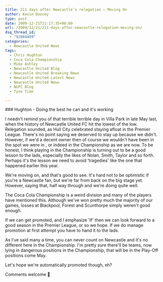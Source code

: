 ```yaml
---
title: 211 days after Newcastle’s relegation – Moving On
author: Kevin Doocey
type: post
date: 2009-12-21T21:17:35+00:00
url: /2009/12/21/211-days-after-newcastle-relegation-moving-on/
dsq_thread_id:
  - "92804489"
categories:
  - Newcastle United News
tags:
  - Chris Hughton
  - Coca Cola Championship
  - Mike Ashley
  - Newcastle United Blog
  - Newcastle United Breaking News
  - Newcastle United Latest News
  - Newcastle United News
  - NUFC Blog
  - Tyne Time

---
```

### Hughton - Doing the best he can and it's working

I needn't remind you of that terrible terrible day in Villa Park in late May last, when the history of Newcastle United FC hit the lowest of the low. Relegation sounded, as Hull City celebrated staying afloat in the Premier League. There's no point saying we deserved to stay up because we didn't. However, if we'd a decent owner then of course we wouldn't have been in the spot we were in , or indeed in the Championship as we are now. To be honest, I think playing in the Championship is turning out to be a good lesson to the lads, especially the likes of Nolan, Smith, Taylor and so forth. Perhaps it's the lesson we need to avoid 'tragedies' like the one that happened earlier this year.

We're moving on, and that's good to see. It's hard not to be optimistic if you're a Newcastle fan, but we're far from back on the big stage yet. However, saying that, half way through and we're doing quite well.

The Coca Cola Championship is a weird division and many of the players have mentioned this. Although we've won pretty much the majority of our games, losses at Blackpool, Forest and Scunthorpe simply weren't good enough.

If we can get promoted, and I emphasize 'If' then we can look forward to a good season in the Premier League, or so we hope. If we do manage promotion at first attempt you have to hand it to the lads.

As I've said many a time, you can never count on Newcastle and it's no different here in the Championship. I'm pretty sure there'll be teams, now lying in dangerous positions in the Championship, that will be in the Play-Off positions come May.

Let's hope we're automatically promoted though, eh?

Comments welcome 🙂
